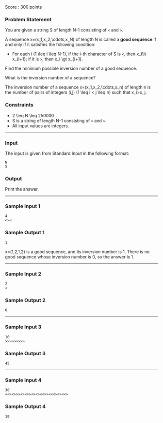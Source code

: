 Score : 300 points

### Problem Statement

You are given a string S of length N-1 consisting of `<` and `>`.

A sequence x=(x\_1,x\_2,\cdots,x\_N) of length N is called a **good sequence** if and only if it satisfies the following condition:

* For each i (1 \leq i \leq N-1), if the i-th character of S is `<`, then x\_i\lt x\_{i+1}; if it is `>`, then x\_i \gt x\_{i+1}.

Find the minimum possible inversion number of a good sequence.

What is the inversion number of a sequence?

The inversion number of a sequence x=(x\_1,x\_2,\cdots,x\_n) of length n is the number of pairs of integers (i,j) (1 \leq i < j \leq n) such that x\_i>x\_j.

### Constraints

* 2 \leq N \leq 250000
* S is a string of length N-1 consisting of `<` and `>`.
* All input values are integers.

---

### Input

The input is given from Standard Input in the following format:

```
N
S
```

### Output

Print the answer.

---

### Sample Input 1

```
4
<><
```

### Sample Output 1

```
1
```

x=(1,2,1,2) is a good sequence, and its inversion number is 1.
There is no good sequence whose inversion number is 0, so the answer is 1.

---

### Sample Input 2

```
2
<
```

### Sample Output 2

```
0
```

---

### Sample Input 3

```
10
>>>>>>>>>
```

### Sample Output 3

```
45
```

---

### Sample Input 4

```
30
<<><>>><><>><><><<>><<<><><<>
```

### Sample Output 4

```
19
```